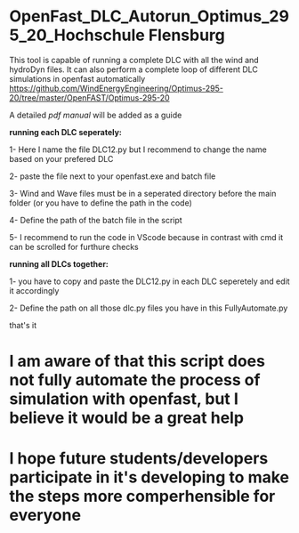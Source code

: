 # OpenFast_DLC_Autorun_Optimus_295_20_Hochschule Flensburg
This tool is capable of running a complete DLC with all the wind and hydroDyn files.
It can also perform a complete loop of different DLC simulations in openfast automatically
https://github.com/WindEnergyEngineering/Optimus-295-20/tree/master/OpenFAST/Optimus-295-20

A detailed *pdf manual* will be added as a guide



**running each DLC seperately:** 

1- Here I name the file DLC12.py but I recommend to change the name based on your prefered DLC

2- paste the file next to your openfast.exe and batch file

3- Wind and Wave files must be in a seperated directory before the main folder (or you have to define the path in the code)

4- Define the path of the batch file in the script

5- I recommend to run the code in VScode because in contrast with cmd it can be scrolled for furthure checks


**running all DLCs together:**

1- you have to copy and paste the DLC12.py in each DLC seperetely and edit it accordingly

2- Define the path on all those dlc.py files you have in this FullyAutomate.py

that's it

# I am aware of that this script does not fully automate the process of simulation with openfast, but I believe it would be a great help 
# I hope future students/developers participate in it's developing to make the steps more comperhensible for everyone
